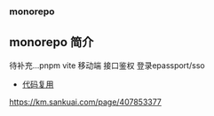 ### monorepo

## monorepo 简介
待补充...pnpm vite 移动端 接口鉴权 登录epassport/sso
- [代码复用](https://shymean.com/article/%E5%A4%9A%E9%A1%B9%E7%9B%AE%E9%80%BB%E8%BE%91%E5%A4%8D%E7%94%A8%E4%B8%8Emonorepo)

https://km.sankuai.com/page/407853377


